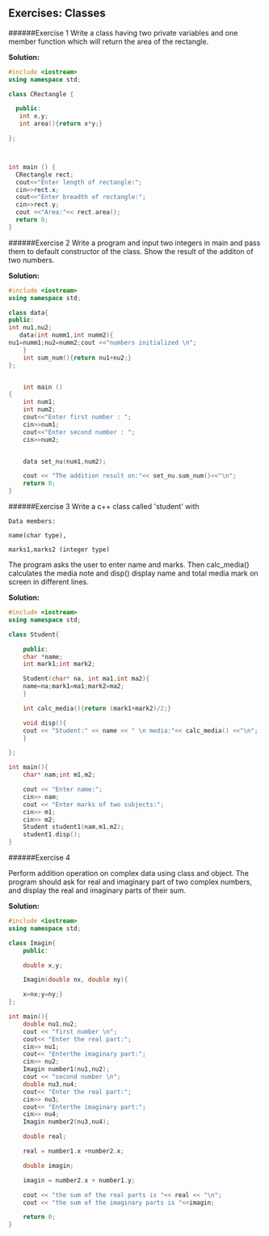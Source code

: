 ## Exercises: Classes

######Exercise 1
Write a class having two private variables and one member function which will return the area of the rectangle.

**Solution:**

```cpp
#include <iostream>
using namespace std;

class CRectangle {

  public:
   int x,y;
   int area(){return x*y;}

};



int main () {
  CRectangle rect;
  cout<<"Enter length of rectangle:";
  cin>>rect.x;
  cout<<"Enter breadth of rectangle:";
  cin>>rect.y;
  cout <<"Area:"<< rect.area();
  return 0;
}
```

######Exercise 2
Write a program and input two integers in main and pass them to default constructor of the class. Show the result of the additon of two numbers.

**Solution:**
```cpp
#include <iostream>
using namespace std;

class data{
public:
int nu1,nu2;
   data(int numm1,int numm2){
nu1=numm1;nu2=numm2;cout <<"numbers initialized \n";
    }
    int sum_num(){return nu1+nu2;}
};


    int main ()
{
    int num1;
	int num2;
	cout<<"Enter first number : ";
	cin>>num1;
	cout<<"Enter second number : ";
	cin>>num2;


	data set_nu(num1,num2);

	cout << "The addition result on:"<< set_nu.sum_num()<<"\n";
	return 0;
}
```

######Exercise 3
Write a c++ class called 'student' with
```
Data members:

name(char type),

marks1,marks2 (integer type)

```

The program asks the user to enter name and marks.
Then calc_media() calculates the media note and disp() display name and total media mark on screen in different lines.

**Solution:**
```cpp
#include <iostream>
using namespace std;

class Student{

	public:
	char *name;
	int mark1;int mark2;

	Student(char* na, int ma1,int ma2){
	name=na;mark1=ma1;mark2=ma2;
	}

	int calc_media(){return (mark1+mark2)/2;}

	void disp(){
	cout << "Student:" << name << " \n media:"<< calc_media() <<"\n";
	}

};

int main(){
	char* nam;int m1,m2;

	cout << "Enter name:";
	cin>> nam;
	cout << "Enter marks of two subjects:";
	cin>> m1;
	cin>> m2;
	Student student1(nam,m1,m2);
	student1.disp();
}
```
######Exercise 4

Perform addition operation on complex data using class and object. The program should ask for real and imaginary part of two complex numbers, and display the real and imaginary parts of their sum.

**Solution:**

```cpp
#include <iostream>
using namespace std;

class Imagin{
	public:

	double x,y;

	Imagin(double nx, double ny){

	x=nx;y=ny;}
};

int main(){
	double nu1,nu2;
	cout << "first number \n";
	cout<< "Enter the real part:";
	cin>> nu1;
	cout<< "Enterthe imaginary part:";
	cin>> nu2;
	Imagin number1(nu1,nu2);
	cout << "second number \n";
    double nu3,nu4;
	cout<< "Enter the real part:";
	cin>> nu3;
	cout<< "Enterthe imaginary part:";
	cin>> nu4;
	Imagin number2(nu3,nu4);

	double real;

    real = number1.x +number2.x;

    double imagin;

    imagin = number2.x + number1.y;

    cout << "the sum of the real parts is "<< real << "\n";
    cout << "the sum of the imaginary parts is "<<imagin;

    return 0;
}
```
